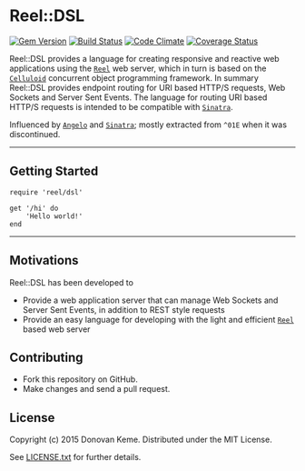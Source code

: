 # Reel::DSL

[![Gem Version](https://badge.fury.io/rb/reel-dsl.svg)](http://rubygems.org/gems/reel-dsl)
[![Build Status](https://secure.travis-ci.org/celluloid/reel-dsl.svg?branch=master)](http://travis-ci.org/celluloid/reel-dsl)
[![Code Climate](https://codeclimate.com/github/celluloid/reel-dsl.svg)](https://codeclimate.com/github/celluloid/reel-dsl)
[![Coverage Status](https://coveralls.io/repos/celluloid/reel-dsl/badge.svg?branch=master)](https://coveralls.io/r/celluloid/reel-dsl)

Reel::DSL provides a language for creating responsive and reactive web applications using the [`Reel`][reel] web server, which in turn is based on the [`Celluloid`][celluloid]
concurrent object programming framework.   In summary Reel::DSL provides endpoint routing for URI based HTTP/S requests, Web Sockets and Server Sent Events.   The language for 
routing URI based HTTP/S requests is intended to be compatible with [`Sinatra`][sinatra].

Influenced by [`Angelo`][angelo] and [`Sinatra`][sinatra]; mostly extracted from `^01E` when it was discontinued.

[celluloid]: https://github.com/celluloid
[reel]: https://github.com/celluloid/reel
[reel-io]: https://github.com/celluloid/reel-io
[angelo]: https://github.com/kenichi/angelo
[sinatra]: https://github.com/sinatra/sinatra

---

## Getting Started

    require 'reel/dsl'

    get '/hi' do
    	'Hello world!'
    end

---

## Motivations

Reel::DSL has been developed to 

 * Provide a web application server that can manage Web Sockets and Server Sent Events, in addition to REST style requests 
 * Provide an easy language for developing with the light and efficient [`Reel`][reel] based web server

## Contributing

* Fork this repository on GitHub.
* Make changes and send a pull request.

## License

Copyright (c) 2015 Donovan Keme. Distributed under the MIT License.

See [LICENSE.txt](https://github.com/celluloid/reel-dsl/blob/master/LICENSE.txt) for further details.
